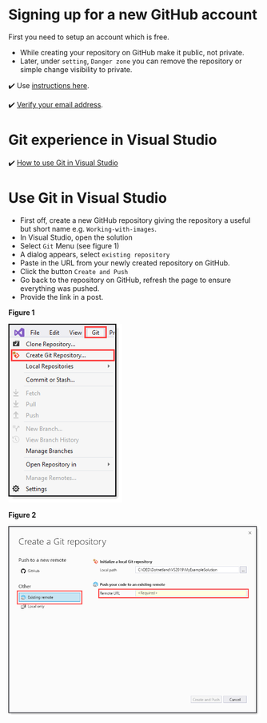 # Signing up for a new GitHub account

First you need to setup an account which is free.

- While creating your repository on GitHub make it public, not private.
- Later, under `setting`, `Danger zone` you can remove the repository or simple change visibility to private.

:heavy_check_mark: Use [instructions here](https://docs.github.com/en/github/getting-started-with-github/signing-up-for-a-new-github-account).

:heavy_check_mark: [Verify your email address](https://docs.github.com/en/github/getting-started-with-github/verifying-your-email-address).


# Git experience in Visual Studio

:heavy_check_mark:  [How to use Git in Visual Studio](https://docs.microsoft.com/en-us/visualstudio/ide/git-with-visual-studio?view=vs-2019)


# Use Git in Visual Studio

- First off, create a new GitHub repository giving the repository a useful but short name e.g. `Working-with-images`.
- In Visual Studio, open the solution
- Select `Git` Menu (see figure 1)
- A dialog appears, select `existing repository`
- Paste in the URL from your newly created repository on GitHub.
- Click the button `Create and Push`
- Go back to the repository on GitHub, refresh the page to ensure everything was pushed.
- Provide the link in a post.

**Figure 1**

![assets/figure1.png](assets/Figure1.png)

**Figure 2**

![assets/figure1.png](assets/figure2.png)